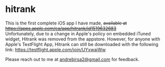 # hitrank

This is the first complete iOS app I have made, ~~available at https://apps.apple.com/ca/app/hitrank/id1519632683~~ <br/>
Unfortunately, due to a change in Apple's policy on embedded iTuned widget, Hitrank was removed from the appstore. However, for anyone with Apple's TestFlight App, Hitrank can still be downloaded with the following link: https://testflight.apple.com/join/UYxwajWw

Please reach out to me at andrebirsa2@gmail.com for feedback. <br/>

